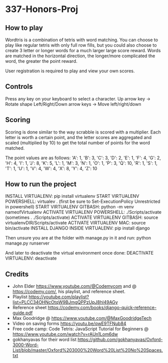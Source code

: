 # 337-Honors-Proj
## How to play
Wordtris is a combination of tetris with word matching. You can choose to play like regular tetris with only full row fills, but you could also choose to create 3 letter or longer words for a much larger large score reward. Words are matched in the horizontal direction, the longer/more complicated the word, the greater the point reward.

User registration is required to play and view your own scores.

## Controls
Press any key on your keyboard to select a character.
Up arrow key → Rotate shape
Left/Right/Down arrow keys → Move left/right/down

## Scoring

Scoring is done similar to the way scrabble is scored with a multiplier. Each letter is worth a certain point, and the letter scores are aggregated and scaled (multiplied by 10) to get the total number of points for the word matched.

The point values are as follows:
 'A': 1,
  'B': 3,
  'C': 3,
  'D': 2,
  'E': 1,
  'F': 4,
  'G': 2,
  'H': 4,
  'I': 1,
  'J': 8,
  'K': 5,
  'L': 1,
  'M': 3,
  'N': 1,
  'O': 1,
  'P': 3,
  'Q': 10,
  'R': 1,
  'S': 1,
  'T': 1,
  'U': 1,
  'V': 4,
  'W': 4,
  'X': 8,
  'Y': 4,
  'Z': 10


## How to run the project

INSTALL VIRTUALENV: pip install virtualenv
START VIRTUALENV POWERSHELL: virtualev . 
(first be sure to Set-ExecutionPolicy Unrestricted in powershell)
START VIRTUALENV GITBASH: python -m venv nameofVirtualenv
ACTIVATE VIRTUALENV POWERSHELL: ./Scripts/activate 
(sometimes . ./Scripts/activate)
ACTIVATE VIRTUALENV GITBASH: source virtualenvDIR/Scripts/activate
ACTIVATE VIRTUALENV MAC: source bin/activate
INSTALL DJANGO INSIDE VIRTUALENV: pip install django

Then unsure you are at the folder with manage.py in it and run:
python manage.py runserver

And later to deactivate the virtual environment once done:
DEACTIVATE VIRTUALENV: deactivate

## Credits
- John Elder https://www.youtube.com/@Codemycom and @ https://codemy.com/, his playlist, and reference sheet.
 - Playlist https://youtube.com/playlist?list=PLCC34OHNcOtqW9BJmgQPPzUpJ8hl49AGy 
 - Reference sheet https://codemy.com/books/django-quick-reference-guide.pdf
- Max Goodridge @ https://www.youtube.com/@MaxGoodridgeTech 
 - Video on saving forms https://youtu.be/qwE9TFNub84 
- Free code camp: Code Tetris: JavaScript Tutorial for Beginners @ https://www.youtube.com/watch?v=rAUn1Lom6dw
- gokhanyavas for their word list https://github.com/gokhanyavas/Oxford-3000-Word-List/blob/master/Oxford%203000%20Word%20List%20No%20Spaces.txt
